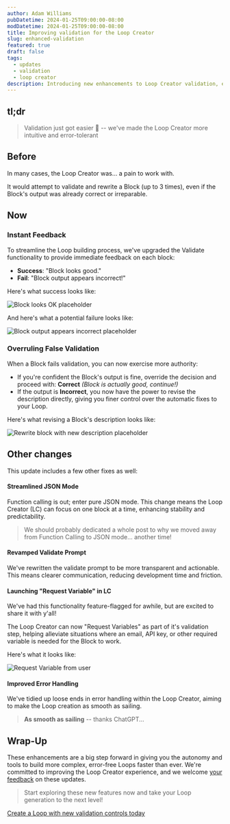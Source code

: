 ```yaml
---
author: Adam Williams
pubDatetime: 2024-01-25T09:00:00-08:00
modDatetime: 2024-01-25T09:00:00-08:00
title: Improving validation for the Loop Creator
slug: enhanced-validation
featured: true
draft: false
tags:
  - updates
  - validation
  - loop creator
description: Introducing new enhancements to Loop Creator validation, enabling greater control and flexibility in automating your workflows.
---
```


## **tl;dr**

> Validation just got easier 🎉 -- we've made the Loop Creator more intuitive and error-tolerant

## **Before**

In many cases, the Loop Creator was... a pain to work with.

It would attempt to validate and rewrite a Block (up to 3 times), even if the Block's output was already correct or irreparable.

## **Now**

### Instant Feedback

To streamline the Loop building process, we've upgraded the Validate functionality to provide immediate feedback on each block:

- **Success**: "Block looks good."
- **Fail**: "Block output appears incorrect!"

Here's what success looks like:

![Block looks OK placeholder](/images/block-looks-good.png)

And here's what a potential failure looks like:

![Block output appears incorrect placeholder](/images/block-appears-incorrect.png)

### **Overruling False Validation**

When a Block fails validation, you can now exercise more authority:

- If you're confident the Block's output is fine, override the decision and proceed with: **Correct** _(Block is actually good, continue!)_
- If the output is **Incorrect**, you now have the power to revise the description directly, giving you finer control over the automatic fixes to your Loop.

Here's what revising a Block's description looks like:

![Rewrite block with new description placeholder](/images/block-rewrite-ui.png)

## Other changes

This update includes a few other fixes as well:

#### **Streamlined JSON Mode**

Function calling is out; enter pure JSON mode. This change means the Loop Creator (LC) can focus on one block at a time, enhancing stability and predictability.

> We should probably dedicated a whole post to why we moved away from Function Calling to JSON mode... another time!

#### **Revamped Validate Prompt**

We've rewritten the validate prompt to be more transparent and actionable. This means clearer communication, reducing development time and friction.

#### **Launching "Request Variable" in LC**

We've had this functionality feature-flagged for awhile, but are excited to share it with y'all!

The Loop Creator can now "Request Variables" as part of it's validation step, helping alleviate situations where an email, API key, or other required variable is needed for the Block to work.

Here's what it looks like:

![Request Variable from user](/images/loop-creator-request-variable.png)

#### **Improved Error Handling**

We've tidied up loose ends in error handling within the Loop Creator, aiming to make the Loop creation as smooth as sailing.

> **As smooth as sailing** -- thanks ChatGPT...

## **Wrap-Up**

These enhancements are a big step forward in giving you the autonomy and tools to build more complex, error-free Loops faster than ever. We're committed to improving the Loop Creator experience, and we welcome [your feedback](mailto:humans@magicloops.dev) on these updates.

> Start exploring these new features now and take your Loop generation to the next level!

[Create a Loop with new validation controls today](https://magicloops.dev)

